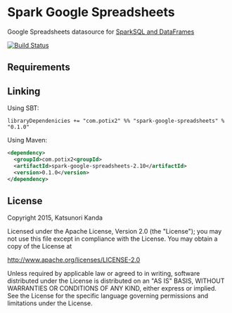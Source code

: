 # Spark Google Spreadsheets

Google Spreadsheets datasource for [SparkSQL and DataFrames](http://spark.apache.org/docs/latest/sql-programming-guide.html)

[![Build Status](https://travis-ci.org/potix2/spark-google-spreadsheets.svg?branch=master)](https://travis-ci.org/potix2/spark-google-spreadsheets)

## Requirements

## Linking

Using SBT:

```
libraryDependenicies += "com.potix2" %% "spark-google-spreadsheets" % "0.1.0"
```

Using Maven:

```xml
<dependency>
  <groupId>com.potix2<groupId>
  <artifactId>spark-google-spreadsheets-2.10</artifactId>
  <version>0.1.0</version>
</dependency>
```

## License

Copyright 2015, Katsunori Kanda

Licensed under the Apache License, Version 2.0 (the "License"); you may not use this file except in compliance with the License. You may obtain a copy of the License at

http://www.apache.org/licenses/LICENSE-2.0

Unless required by applicable law or agreed to in writing, software distributed under the License is distributed on an "AS IS" BASIS, WITHOUT WARRANTIES OR CONDITIONS OF ANY KIND, either express or implied. See the License for the specific language governing permissions and limitations under the License.
